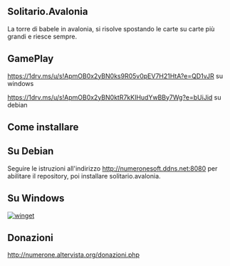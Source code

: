 ## Solitario.Avalonia
La torre di babele in avalonia, si risolve spostando le carte su carte più grandi e riesce sempre.

## GamePlay
https://1drv.ms/u/s!ApmOB0x2yBN0ks9R05v0pEV7H21HtA?e=QD1vJR su windows

https://1drv.ms/u/s!ApmOB0x2yBN0ktR7kKIHudYwBBy7Wg?e=bUiJid su debian

## Come installare

## Su Debian
Seguire le istruzioni all'indirizzo http://numeronesoft.ddns.net:8080 per abilitare il repository, poi installare solitario.avalonia.

## Su Windows

[![winget](https://user-images.githubusercontent.com/49786146/159123313-3bdafdd3-5130-4b0d-9003-40618390943a.png)](https://marticliment.com/wingetui/share?pid=GiulioSorrentino.Latorredibabele&pname=La%20torre%20di%20babele&psource=Winget:%20winget)

## Donazioni

http://numerone.altervista.org/donazioni.php
